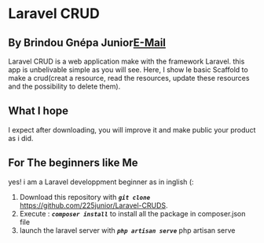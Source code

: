 # Laravel CRUD
## By Brindou Gnépa Junior[E-Mail](mailto:'225juniorbrindou@gmail.com')

Laravel CRUD is a web application make with the framework Laravel. this app is unbelivable simple as you will see. Here, I show le basic Scaffold to make a crud(creat a resource, read the resources, update these resources and the possibility to delete them).

## What I hope

I expect after downloading, you will improve it and make public your product as i did.


## For The beginners like Me

yes! i am a Laravel developpment beginner as in inglish (:

1. Download this repository with _**`git clone`**_ https://github.com/225junior/Laravel-CRUDS.
2. Execute : _**`composer install`**_ to install all the package in composer.json file
3. launch the laravel server with _**`php artisan serve`**_ php artisan serve